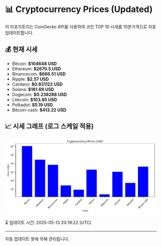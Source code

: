 
# 📊 Cryptocurrency Prices (Updated)

이 리포지토리는 CoinGecko API를 사용하여 코인 TOP 10 시세를 10분가격으로 자동 업데이트합니다.

## 💰 현재 시세
- Bitcoin: **$104648 USD**
- Ethereum: **$2670.5 USD**
- Binancecoin: **$666.51 USD**
- Ripple: **$2.57 USD**
- Cardano: **$0.831122 USD**
- Solana: **$181.69 USD**
- Dogecoin: **$0.238288 USD**
- Litecoin: **$103.85 USD**
- Polkadot: **$5.19 USD**
- Bitcoin-cash: **$413.22 USD**

## 📈 시세 그래프 (로그 스케일 적용)
![Crypto Prices](crypto_prices.png)

⏳ 업데이트 시간: 2025-05-13 20:19:22 (UTC)

---
자동 업데이트 봇에 의해 관리됩니다.
